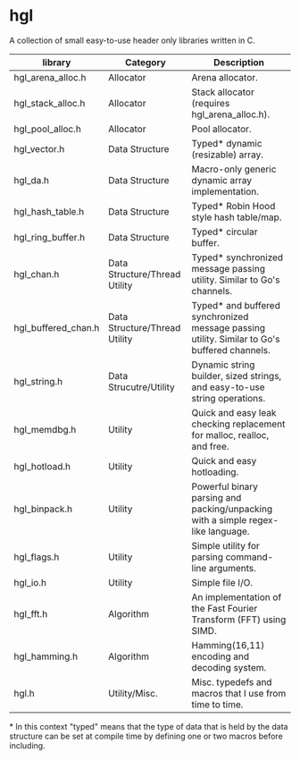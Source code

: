 # hgl
A collection of small easy-to-use header only libraries written in C.

| **library**           | **Category**                  | **Description**                                                                               |
|-----------------------|-------------------------------|-----------------------------------------------------------------------------------------------|
| hgl\_arena\_alloc.h   | Allocator                     | Arena allocator.                                                                              |
| hgl\_stack\_alloc.h   | Allocator                     | Stack allocator (requires hgl\_arena\_alloc.h).                                               |
| hgl\_pool\_alloc.h    | Allocator                     | Pool allocator.                                                                               |
| hgl\_vector.h         | Data Structure                | Typed\* dynamic (resizable) array.                                                            |
| hgl\_da.h             | Data Structure                | Macro-only generic dynamic array implementation.                                              |
| hgl\_hash\_table.h    | Data Structure                | Typed\* Robin Hood style hash table/map.                                                      |
| hgl\_ring\_buffer.h   | Data Structure                | Typed\* circular buffer.                                                                      |
| hgl\_chan.h           | Data Structure/Thread Utility | Typed\* synchronized message passing utility. Similar to Go's channels.                       |
| hgl\_buffered\_chan.h | Data Structure/Thread Utility | Typed\* and buffered synchronized message passing utility. Similar to Go's buffered channels. |
| hgl\_string.h         | Data Strucutre/Utility        | Dynamic string builder, sized strings, and easy-to-use string operations.                     |
| hgl\_memdbg.h         | Utility                       | Quick and easy leak checking replacement for malloc, realloc, and free.                       |
| hgl\_hotload.h        | Utility                       | Quick and easy hotloading.                                                                    |
| hgl\_binpack.h        | Utility                       | Powerful binary parsing and packing/unpacking with a simple regex-like language.              |
| hgl\_flags.h          | Utility                       | Simple utility for parsing command-line arguments.                                            |
| hgl\_io.h             | Utility                       | Simple file I/O.                                                                              |
| hgl\_fft.h            | Algorithm                     | An implementation of the Fast Fourier Transform (FFT) using SIMD.                             |
| hgl\_hamming.h        | Algorithm                     | Hamming(16,11) encoding and decoding system.                                                  |
| hgl.h                 | Utility/Misc.                 | Misc. typedefs and macros that I use from time to time.                                       |

\* In this context "typed" means that the type of data that is held by the data
   structure can be set at compile time by defining one or two macros before including.
